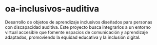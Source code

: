 # oa-inclusivos-auditiva
Desarrollo de objetos de aprendizaje inclusivos diseñados para personas con discapacidad auditiva. Este proyecto busca integrarlos a un entorno virtual accesible que fomente espacios de comunicación y aprendizaje adaptados, promoviendo la equidad educativa y la inclusión digital.
